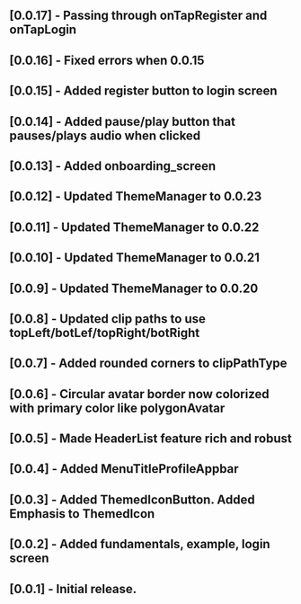 ## [0.0.17] - Passing through onTapRegister and onTapLogin
## [0.0.16] - Fixed errors when 0.0.15
## [0.0.15] - Added register button to login screen
## [0.0.14] - Added pause/play button that pauses/plays audio when clicked
## [0.0.13] - Added onboarding_screen
## [0.0.12] - Updated ThemeManager to 0.0.23
## [0.0.11] - Updated ThemeManager to 0.0.22
## [0.0.10] - Updated ThemeManager to 0.0.21
## [0.0.9] - Updated ThemeManager to 0.0.20
## [0.0.8] - Updated clip paths to use topLeft/botLef/topRight/botRight
## [0.0.7] - Added rounded corners to clipPathType
## [0.0.6] - Circular avatar border now colorized with primary color like polygonAvatar
## [0.0.5] - Made HeaderList feature rich and robust
## [0.0.4] - Added MenuTitleProfileAppbar
## [0.0.3] - Added ThemedIconButton. Added Emphasis to ThemedIcon
## [0.0.2] - Added fundamentals, example, login screen
## [0.0.1] - Initial release.